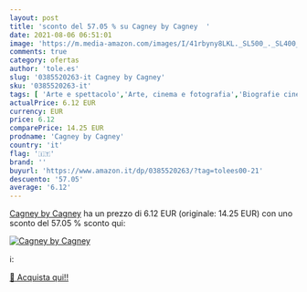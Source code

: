 ```yaml
---
layout: post
title: 'sconto del 57.05 % su Cagney by Cagney  '
date: 2021-08-06 06:51:01
image: 'https://m.media-amazon.com/images/I/41rbyny8LKL._SL500_._SL400_.jpg'
comments: true
category: ofertas
author: 'tole.es'
slug: '0385520263-it Cagney by Cagney'
sku: '0385520263-it'
tags: [ 'Arte e spettacolo','Arte, cinema e fotografia','Biografie cinematografiche','Biografie di attori e artisti','Biografie e autobiografie','Biografie, diari e memorie','Film','Libri','Storia e critica cinematografica', ]
actualPrice: 6.12 EUR
currency: EUR
price: 6.12
comparePrice: 14.25 EUR
prodname: 'Cagney by Cagney'
country: 'it'
flag: '🇮🇹'
brand: ''
buyurl: 'https://www.amazon.it/dp/0385520263/?tag=tolees00-21'
descuento: '57.05'
average: '6.12'
---
```


[Cagney by Cagney](https://www.amazon.it/dp/0385520263/?tag=tolees00-21) ha un prezzo di 6.12 EUR (originale: 14.25 EUR) con uno sconto del 57.05 % sconto qui:

[![Cagney by Cagney](https://m.media-amazon.com/images/I/41rbyny8LKL._SL500_._SL400_.jpg)](https://www.amazon.it/dp/0385520263/?tag=tolees00-21)

ℹ️:


[🛒 Acquista qui!!](https://www.amazon.it/dp/0385520263/?tag=tolees00-21)
